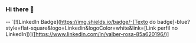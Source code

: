 ### Hi there 👋
-- `[![LinkedIn Badge](https://img.shields.io/badge/-[Texto do badge]-blue?style=flat-square&logo=Linkedin&logoColor=white&link=[Link perfil no LinkedIn])]([https://www.linkedin.com/in/valber-rosa-85a620196/)]
<!--
**Valberosa/Valberosa** is a ✨ _special_ ✨ repository because its `README.md` (this file) appears on your GitHub profile.

Here are some ideas to get you started:

- 🔭 I’m currently working on ...
- 🌱 I’m currently learning ...
- 👯 I’m looking to collaborate on ...
- 🤔 I’m looking for help with ...
- 💬 Ask me about ...
- 📫 How to reach me: ...
- 😄 Pronouns: ...
- ⚡ Fun fact: ...
-->
